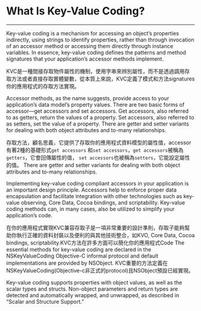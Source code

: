 # What Is Key-Value Coding?
---

Key-value coding is a mechanism for accessing an object’s properties indirectly, using strings to identify properties, rather than through invocation of an accessor method or accessing them directly through instance variables. In essence, key-value coding defines the patterns and method signatures that your application’s accessor methods implement.

KVC是一種間接存取物件屬性的機制，使用字串來辨別屬性，而不是透過調用存取方法或者直接存取實體變數，從本質上來說，KVC定義了模式和方法signatures你的應用程式的存取方法實現。

Accessor methods, as the name suggests, provide access to your application’s data model’s property values. There are two basic forms of accessor—get accessors and set accessors. Get accessors, also referred to as getters, return the values of a property. Set accessors, also referred to as setters, set the value of a property. There are getter and setter variants for dealing with both object attributes and to-many relationships.

存取方法，顧名思義，它提供了存取你的應用程式資料模型的屬性值，accessor有著2種的基礎形式`get accessors` 和`set accessors`，`get accessors`被稱為`getters`，它會回傳屬性的值， `set accessors`也被稱為`setters`，它能設定屬性的值。 There are getter and setter variants for dealing with both object attributes and to-many relationships.

Implementing key-value coding compliant accessors in your application is an important design principle. Accessors help to enforce proper data encapsulation and facilitate integration with other technologies such as key-value observing, Core Data, Cocoa bindings, and scriptability. Key-value coding methods can, in many cases, also be utilized to simplify your application’s code.

在你的應用程式實現KVC兼容存取子是一項非常重要的設計準則，存取子能夠幫助你執行正確的資料封裝以及便利的與其他技術整合，如KVO, Core Data, Cocoa bindings, scriptability.KVC方法在許多方面可以簡化你的應用程式Code
The essential methods for key-value coding are declared in the NSKeyValueCoding Objective-C informal protocol and default implementations are provided by NSObject.
KVC重要的方法定義在NSKeyValueCoding(Objective-c非正式的protocol)且NSObject預設已經實現。

Key-value coding supports properties with object values, as well as the scalar types and structs. Non-object parameters and return types are detected and automatically wrapped, and unwrapped, as described in “Scalar and Structure Support.”

